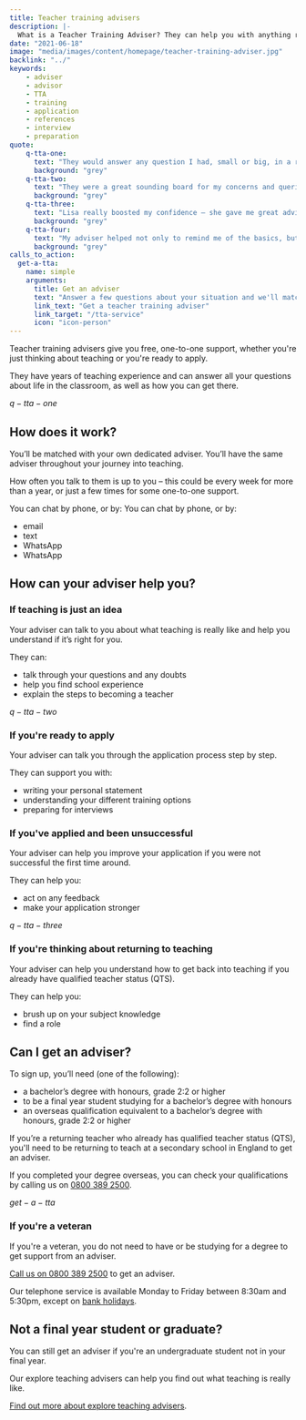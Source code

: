 ```yaml
---
title: Teacher training advisers
description: |-
  What is a Teacher Training Adviser? They can help you with anything related to getting into teaching, such as writing your application, funding and interview preparation.
date: "2021-06-18"
image: "media/images/content/homepage/teacher-training-adviser.jpg"
backlink: "../"
keywords: 
    - adviser
    - advisor
    - TTA
    - training
    - application
    - references
    - interview
    - preparation
quote:
    q-tta-one:
      text: "They would answer any question I had, small or big, in a relaxed environment."
      background: "grey"
    q-tta-two:
      text: "They were a great sounding board for my concerns and queries."
      background: "grey"
    q-tta-three:
      text: "Lisa really boosted my confidence – she gave me great advice and tips."
      background: "grey"
    q-tta-four:
      text: "My adviser helped not only to remind me of the basics, but also to point out some of the things which are different from when I left 12 years ago."
      background: "grey"
calls_to_action:
  get-a-tta:
    name: simple
    arguments:
      title: Get an adviser
      text: "Answer a few questions about your situation and we'll match you with an adviser."
      link_text: "Get a teacher training adviser"
      link_target: "/tta-service"
      icon: "icon-person"
---
```

Teacher training advisers give you free, one-to-one support, whether you're just thinking about teaching or you're ready to apply.

They have years of teaching experience and can answer all your questions about life in the classroom, as well as how you can get there.

$q-tta-one$

## How does it work?

You’ll be matched with your own dedicated adviser. You’ll have the same adviser throughout your journey into teaching.

How often you talk to them is up to you – this could be every week for more than a year, or just a few times for some one-to-one support.

You can chat by phone, or by:
You can chat by phone, or by:

* email
* text
* WhatsApp
* WhatsApp

## How can your adviser help you?

### If teaching is just an idea

Your adviser can talk to you about what teaching is really like and help you understand if it’s right for you.

They can:

* talk through your questions and any doubts ​
* help you find school experience
* explain the steps to becoming a teacher

$q-tta-two$

### If you're ready to apply

Your adviser can talk you through the application process step by step.

They can support you with:

* writing your personal statement
* understanding your different training options
* preparing for interviews

### If you've applied and been unsuccessful

Your adviser can help you improve your application if you were not successful the first time around.

They can help you:

* act on any feedback
* make your application stronger

$q-tta-three$

### If you're thinking about returning to teaching

Your adviser can help you understand how to get back into teaching if you already have qualified teacher status (QTS).

They can help you:

* brush up on your subject knowledge
* find a role

## Can I get an adviser?

To sign up, you’ll need (one of the following):

* a bachelor’s degree with honours, grade 2:2 or higher
* to be a final year student studying for a bachelor’s degree with honours
* an overseas qualification equivalent to a bachelor’s degree with honours, grade 2:2 or higher

If you’re a returning teacher who already has qualified teacher status (QTS), you'll need to be returning to teach at a secondary school in England to get an adviser.

If you completed your degree overseas, you can check your qualifications by calling us on <a href="tel:08003892500">0800 389 2500</a>.

$get-a-tta$

### If you're a veteran

If you're a veteran, you do not need to have or be studying for a degree to get support from an adviser.

<a href="tel:08003892500">Call us on 0800 389 2500</a> to get an adviser.

Our telephone service is available Monday to Friday between 8:30am and 5:30pm, except on [bank holidays](https://www.gov.uk/bank-holidays).

## Not a final year student or graduate?

You can still get an adviser if you're an undergraduate student not in your final year.

Our explore teaching advisers can help you find out what teaching is really like.

<a href="/explore-teaching-advisers">Find out more about explore teaching advisers</a>.
